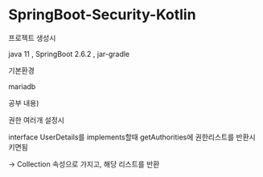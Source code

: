 # SpringBoot-Security-Kotlin

프로젝트 생성시 

java 11 , SpringBoot 2.6.2 , jar-gradle 


기본환경 

mariadb 



공부 내용) 

권한 여러개 설정시 

interface UserDetails를 implements할때  getAuthorities에 권한리스트를 반환시키면됨 

-> Collection<UserRoles> 속성으로 가지고, 해당 리스트를 반환 
